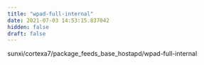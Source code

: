```yaml
---
title: "wpad-full-internal"
date: 2021-07-03 14:53:15.837042
hidden: false
draft: false
---
```


sunxi/cortexa7/package_feeds_base_hostapd/wpad-full-internal

